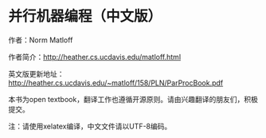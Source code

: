 并行机器编程（中文版）
========

作者：Norm Matloff

作者简介：http://heather.cs.ucdavis.edu/matloff.html

英文版更新地址：http://heather.cs.ucdavis.edu/~matloff/158/PLN/ParProcBook.pdf

本书为open textbook，翻译工作也遵循开源原则。请由兴趣翻译的朋友们，积极提交。

注：请使用xelatex编译，中文文件请以UTF-8编码。

